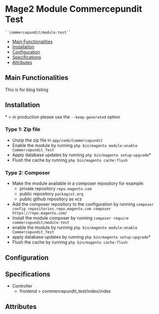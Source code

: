# Mage2 Module Commercepundit Test

    ``commercepundit/module-test``

 - [Main Functionalities](#markdown-header-main-functionalities)
 - [Installation](#markdown-header-installation)
 - [Configuration](#markdown-header-configuration)
 - [Specifications](#markdown-header-specifications)
 - [Attributes](#markdown-header-attributes)


## Main Functionalities
This is for blog listing

## Installation
\* = in production please use the `--keep-generated` option

### Type 1: Zip file

 - Unzip the zip file in `app/code/Commercepundit`
 - Enable the module by running `php bin/magento module:enable Commercepundit_Test`
 - Apply database updates by running `php bin/magento setup:upgrade`\*
 - Flush the cache by running `php bin/magento cache:flush`

### Type 2: Composer

 - Make the module available in a composer repository for example:
    - private repository `repo.magento.com`
    - public repository `packagist.org`
    - public github repository as vcs
 - Add the composer repository to the configuration by running `composer config repositories.repo.magento.com composer https://repo.magento.com/`
 - Install the module composer by running `composer require commercepundit/module-test`
 - enable the module by running `php bin/magento module:enable Commercepundit_Test`
 - apply database updates by running `php bin/magento setup:upgrade`\*
 - Flush the cache by running `php bin/magento cache:flush`


## Configuration




## Specifications

 - Controller
	- frontend > commercepundit_test/index/index


## Attributes



